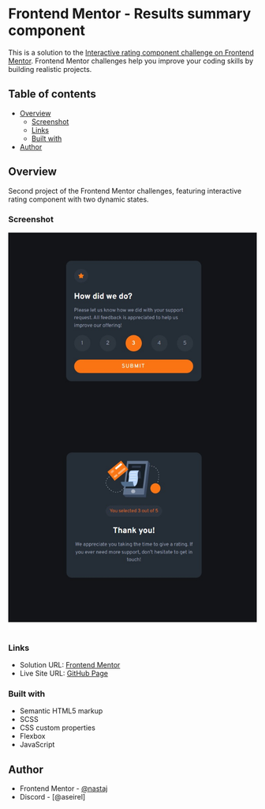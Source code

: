 # Frontend Mentor - Results summary component

This is a solution to the [Interactive rating component challenge on Frontend Mentor](https://www.frontendmentor.io/challenges/interactive-rating-component-koxpeBUmI). Frontend Mentor challenges help you improve your coding skills by building realistic projects.

## Table of contents

- [Overview](#overview)
  - [Screenshot](#screenshot)
  - [Links](#links)
  - [Built with](#built-with)
- [Author](#author)

## Overview

Second project of the Frontend Mentor challenges, featuring interactive rating component with two dynamic states.

### Screenshot

![](./screenshot.jpg)

### Links

- Solution URL: [Frontend Mentor](https://www.frontendmentor.io/solutions/interactive-rating-component-using-sassscss-and-flexbox-mLW937-wO1)
- Live Site URL: [GitHub Page](https://nastaj.github.io/interactive-rating-component/)

### Built with

- Semantic HTML5 markup
- SCSS
- CSS custom properties
- Flexbox
- JavaScript

## Author

- Frontend Mentor - [@nastaj](https://www.frontendmentor.io/profile/nastaj)
- Discord - [@aseirel]
